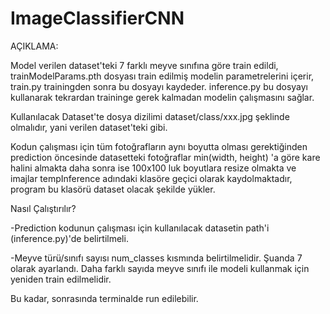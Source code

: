 # ImageClassifierCNN
AÇIKLAMA:

Model verilen dataset'teki 7 farklı meyve sınıfına göre train edildi, trainModelParams.pth dosyası train edilmiş modelin parametrelerini içerir, train.py trainingden sonra bu dosyayı kaydeder. inference.py bu dosyayı kullanarak tekrardan traininge gerek kalmadan modelin çalışmasını sağlar.

Kullanılacak Dataset'te dosya dizilimi dataset/class/xxx.jpg şeklinde olmalıdır, yani verilen dataset'teki gibi.

Kodun çalışması için tüm fotoğrafların aynı boyutta olması gerektiğinden prediction öncesinde datasetteki fotoğraflar min(width, height) 'a göre kare halini almakta daha sonra ise 100x100 luk boyutlara resize olmakta ve imajlar tempInference adındaki klasöre geçici olarak kaydolmaktadır, program bu klasörü dataset olacak şekilde yükler.


Nasıl Çalıştırılır?

-Prediction kodunun çalışması için kullanılacak datasetin path'i (inference.py)'de belirtilmeli. 

-Meyve türü/sınıfı sayısı num_classes kısmında belirtilmelidir. Şuanda 7 olarak ayarlandı. Daha farklı sayıda meyve sınıfı ile modeli kullanmak için yeniden train edilmelidir.

Bu kadar, sonrasında terminalde run edilebilir.
